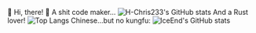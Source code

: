 👋 Hi, there!
💩 A shit code maker...
![H-Chris233's GitHub stats](https://github-readme-stats.vercel.app/api?username=H-Chris233)
And a Rust lover!
![Top Langs](https://github-readme-stats.vercel.app/api/top-langs/?username=H-Chris233)
Chinese...but no kungfu:
![IceEnd's GitHub stats](https://github-immortality.vercel.app/api?username=H-Chris233)


<!---
H-Chris233/H-Chris233 is a ✨ special ✨ repository because its `README.md` (this file) appears on your GitHub profile.
You can click the Preview link to take a look at your changes.
--->
